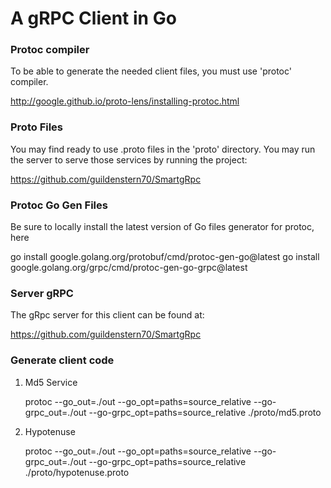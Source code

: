 # A gRPC Client in Go

### Protoc compiler

To be able to generate the needed client files, you must use 'protoc' compiler.

http://google.github.io/proto-lens/installing-protoc.html

### Proto Files

You may find ready to use .proto files in the 'proto' directory. You may run the server to serve those 
services by running the project:

https://github.com/guildenstern70/SmartgRpc

### Protoc Go Gen Files

Be sure to locally install the latest version of Go files generator for protoc, here

   go install google.golang.org/protobuf/cmd/protoc-gen-go@latest
   go install google.golang.org/grpc/cmd/protoc-gen-go-grpc@latest

### Server gRPC

The gRpc server for this client can be found at:

https://github.com/guildenstern70/SmartgRpc

### Generate client code

1. Md5 Service

   protoc --go_out=./out --go_opt=paths=source_relative --go-grpc_out=./out --go-grpc_opt=paths=source_relative ./proto/md5.proto


2. Hypotenuse

   protoc --go_out=./out --go_opt=paths=source_relative --go-grpc_out=./out --go-grpc_opt=paths=source_relative ./proto/hypotenuse.proto
    